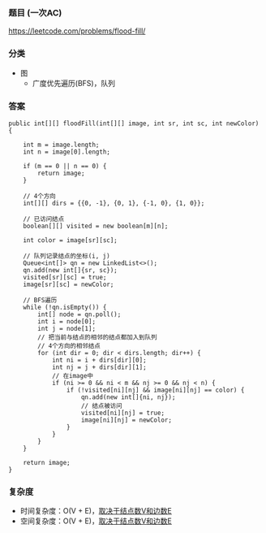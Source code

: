 ### 题目 (一次AC)
https://leetcode.com/problems/flood-fill/

### 分类
* 图
    * 广度优先遍历(BFS)，队列

### 答案
```
public int[][] floodFill(int[][] image, int sr, int sc, int newColor) {
    
    int m = image.length;
    int n = image[0].length;
    
    if (m == 0 || n == 0) {
        return image;
    }
    
    // 4个方向
    int[][] dirs = {{0, -1}, {0, 1}, {-1, 0}, {1, 0}};
    
    // 已访问结点
    boolean[][] visited = new boolean[m][n];
    
    int color = image[sr][sc];
    
    // 队列记录结点的坐标(i, j)
    Queue<int[]> qn = new LinkedList<>();
    qn.add(new int[]{sr, sc});
    visited[sr][sc] = true;
    image[sr][sc] = newColor;
    
    // BFS遍历
    while (!qn.isEmpty()) {
        int[] node = qn.poll();
        int i = node[0];
        int j = node[1];
        // 把当前与结点的相邻的结点都加入到队列
        // 4个方向的相邻结点
        for (int dir = 0; dir < dirs.length; dir++) {
            int ni = i + dirs[dir][0];
            int nj = j + dirs[dir][1];
            // 在image中
            if (ni >= 0 && ni < m && nj >= 0 && nj < n) {
                if (!visited[ni][nj] && image[ni][nj] == color) {
                    qn.add(new int[]{ni, nj});
                    // 结点被访问
                    visited[ni][nj] = true;
                    image[ni][nj] = newColor;
                }
            }
        }
    }
    
    return image;
}
```

### 复杂度
* 时间复杂度：O(V + E)，[取决于结点数V和边数E](https://github.com/HolmesJJ/CS2040S-Data-Structures-and-Algorithms/wiki/Breadth-First-Search(BFS)-and-Depth-First-Search(DFS))
* 空间复杂度：O(V + E)，[取决于结点数V和边数E](https://github.com/HolmesJJ/CS2040S-Data-Structures-and-Algorithms/wiki/Breadth-First-Search(BFS)-and-Depth-First-Search(DFS))
